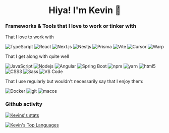 <h1 align="center">Hiya! I'm Kevin 👋</h1>

### Frameworks & Tools that I love to work or tinker with
That I love to work with
<p>
  <img alt="TypeScript" src="https://img.shields.io/badge/-TypeScript-3178C6?logo=typescript&logoColor=white">
  <img alt="React" src="https://img.shields.io/badge/-React-45b8d8?logo=react&logoColor=white" />
  <img alt="Next.js" src="https://img.shields.io/badge/Next.js-black?logo=next.js&logoColor=white" />
  <img alt="Nestjs" src="https://img.shields.io/badge/Nest.js-%23E0234E.svg?logo=nestjs&logoColor=white" />
  <img alt="Prisma" src="https://img.shields.io/badge/Prisma-2D3748?logo=prisma&logoColor=white" />
  <img alt="Vite" src="https://img.shields.io/badge/Vite-646CFF?logo=vite&logoColor=fff" />
  <img alt="Cursor" src="https://custom-icon-badges.demolab.com/badge/Cursor-000000?logo=cursor-ai-white" />
  <img alt="Warp" src="https://img.shields.io/badge/Warp-01A4FF?logo=warp&logoColor=fff" />
</p>

That I get along with quite well
<p>
  <img alt="JavaScript" src="https://img.shields.io/badge/JavaScript%20-%23F7DF1E.svg?logo=javascript&logoColor=black" />
  <img alt="Nodejs" src="https://img.shields.io/badge/-Nodejs-43853d?logo=Node.js&logoColor=white" />
  <img alt="Angular" src="https://img.shields.io/badge/-Angular-DD0031?logo=angular&logoColor=white" />
  <img alt="Spring Boot" src="https://img.shields.io/badge/Spring%20Boot-6DB33F?logo=springboot&logoColor=fff" />
  <img alt="npm" src="https://img.shields.io/badge/-NPM-CB3837?logo=npm&logoColor=white" />
  <img alt="yarn" src="https://img.shields.io/badge/Yarn-2C8EBB?logo=yarn&logoColor=fff" />
  <img alt="html5" src="https://img.shields.io/badge/-HTML5-E34F26?logo=html5&logoColor=white" />
  <img alt="CSS3" src="https://img.shields.io/badge/CSS3%20-%231572B6.svg?logo=css3&logoColor=white" />
  <img alt="Sass" src="https://img.shields.io/badge/-Sass-CC6699?logo=sass&logoColor=white" />
  <img alt="VS Code" src="https://img.shields.io/badge/VS%20Code%20-%23007ACC.svg?logo=visual-studio-code&logoColor=white" />
</p>

That I use regularly but wouldn't necessarily say that I enjoy them:
<p>
  <img alt="Docker" src="https://img.shields.io/badge/-Docker-46a2f1?logo=docker&logoColor=white" />
  <img alt="git" src="https://img.shields.io/badge/-Git-F05032?logo=git&logoColor=white" />
   <img alt="macos" src="https://img.shields.io/badge/macOS-000000?logo=apple&logoColor=F0F0F0" />
  
</p>

### Github activity
<!-- [![Top Langs](https://github-readme-stats.vercel.app/api/top-langs/?username=kevelopment)](https://github.com/anuraghazra/github-readme-stats) -->
<!-- [![Kevins Top Languages](https://github-readme-stats.vercel.app/api/top-langs/?username=anuraghazra&exclude_repo=Inception-CNN-Sample,kevelopment.github.io,rmitest-chat&langs_count=3)](https://github.com/anuraghazra/github-readme-stats) -->

[![Kevins's stats](https://github-readme-stats.vercel.app/api?username=kevelopment&show_icons=true&line_height=21&show_icons=true&theme=cobalt)](https://github.com/anuraghazra/github-readme-stats)

[![Kevin's Top Languages](https://github-readme-stats.vercel.app/api/top-langs/?username=kevelopment&show_icons=true&layout=compact&theme=cobalt&exclude_repo=Inception-CNN-Sample,kevelopment.github.io,rmitest-chat&langs_count=4)](https://github.com/anuraghazra/github-readme-stats)


<!--
**kevelopment/kevelopment** is a ✨ _special_ ✨ repository because its `README.md` (this file) appears on your GitHub profile.

Here are some ideas to get you started:

- 🔭 I’m currently working on ...
- 🌱 I’m currently learning ...
- 👯 I’m looking to collaborate on ...
- 🤔 I’m looking for help with ...
- 💬 Ask me about ...
- 📫 How to reach me: ...
- 😄 Pronouns: ...
- ⚡ Fun fact: ...
-->
